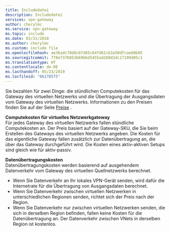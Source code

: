 ```yaml
---
title: Includedatei
description: Includedatei
services: vpn-gateway
author: cherylmc
ms.service: vpn-gateway
ms.topic: include
ms.date: 03/21/2018
ms.author: cherylmc
ms.custom: include file
ms.openlocfilehash: ae36adc78d8c87d85c64fd61cb3a50dfcae60b85
ms.sourcegitcommit: 778e7376853b69bbd5455ad260d2dc17109d05c1
ms.translationtype: HT
ms.contentlocale: de-DE
ms.lasthandoff: 05/23/2019
ms.locfileid: "66170575"
---
```

Sie bezahlen für zwei Dinge: die stündlichen Computekosten für das Gateway des virtuellen Netzwerks und die Übertragung der Ausgangsdaten vom Gateway des virtuellen Netzwerks. Informationen zu den Preisen finden Sie auf der Seite [Preise](https://azure.microsoft.com/pricing/details/vpn-gateway) .

**Computekosten für virtuelles Netzwerkgateway**<br>Für jedes Gateway des virtuellen Netzwerks fallen stündliche Computekosten an. Der Preis basiert auf der Gateway-SKU, die Sie beim Erstellen des Gateways des virtuellen Netzwerks angeben. Die Kosten für das eigentliche Gateway fallen zusätzlich zur Datenübertragung an, die über das Gateway durchgeführt wird. Die Kosten eines aktiv-aktiven Setups sind gleich wie für aktiv-passiv.

**Datenübertragungskosten**<br>Datenübertragungskosten werden basierend auf ausgehendem Datenverkehr vom Gateway des virtuellen Quellnetzwerks berechnet.

* Wenn Sie Datenverkehr an Ihr lokales VPN-Gerät senden, wird dafür die Internetrate für die Übertragung von Ausgangsdaten berechnet.
* Wenn Sie Datenverkehr zwischen virtuellen Netzwerken in unterschiedlichen Regionen senden, richtet sich der Preis nach der Region.
* Wenn Sie Datenverkehr nur zwischen virtuellen Netzwerken senden, die sich in derselben Region befinden, fallen keine Kosten für die Datenübertragung an. Der Datenverkehr zwischen VNets in derselben Region ist kostenlos.